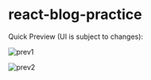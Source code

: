 # react-blog-practice

Quick Preview (UI is subject to changes):

![prev1](https://user-images.githubusercontent.com/69626975/183281448-e3b34cf8-5769-4e3c-8d50-85143bca2e98.PNG)



![prev2](https://user-images.githubusercontent.com/69626975/183281452-ae290e44-9564-4085-8255-2189457dfcf0.PNG)
